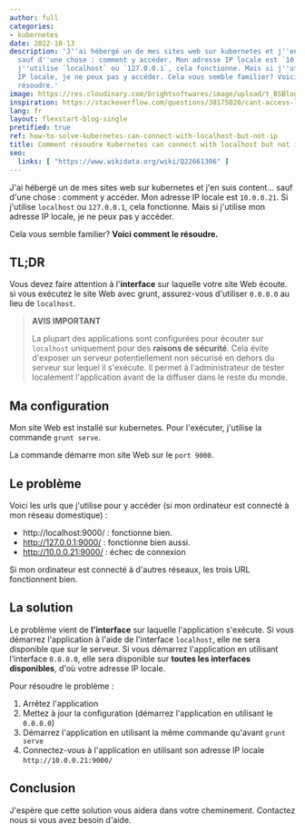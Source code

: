 ```yaml
---
author: full
categories:
- kubernetes
date: 2022-10-13
description: 'J''ai hébergé un de mes sites web sur kubernetes et j''en suis content...
  sauf d''une chose : comment y accéder. Mon adresse IP locale est `10.0.0.21`. Si
  j''utilise `localhost` ou `127.0.0.1`, cela fonctionne. Mais si j''utilise mon adresse
  IP locale, je ne peux pas y accéder. Cela vous semble familier? Voici comment le
  résoudre.'
image: https://res.cloudinary.com/brightsoftwares/image/upload/t_BSBlogImage/v1648310138/maria-teneva-2Wa88Py0h0A-unsplash_gwbtaf.jpg
inspiration: https://stackoverflow.com/questions/38175020/cant-access-localhost-via-ip-address
lang: fr
layout: flexstart-blog-single
pretified: true
ref: how-to-solve-kubernetes-can-connect-with-localhost-but-not-ip
title: Comment résoudre Kubernetes can connect with localhost but not ip?
seo:
  links: [ "https://www.wikidata.org/wiki/Q22661306" ]
---
```


J'ai hébergé un de mes sites web sur kubernetes et j'en suis content... sauf d'une chose : comment y accéder. Mon adresse IP locale est `10.0.0.21`. Si j'utilise `localhost` ou `127.0.0.1`, cela fonctionne. Mais si j'utilise mon adresse IP locale, je ne peux pas y accéder.

Cela vous semble familier? **Voici comment le résoudre.**

## TL;DR

Vous devez faire attention à l'**interface** sur laquelle votre site Web écoute.
si vous exécutez le site Web avec grunt, assurez-vous d'utiliser `0.0.0.0` au lieu de `localhost`.

> **AVIS IMPORTANT**
>
> La plupart des applications sont configurées pour écouter sur `localhost` uniquement pour des **raisons de sécurité**.
Cela évite d'exposer un serveur potentiellement non sécurisé en dehors du serveur sur lequel il s'exécute.
Il permet à l'administrateur de tester localement l'application avant de la diffuser dans le reste du monde.


## Ma configuration

Mon site Web est installé sur kubernetes.
Pour l'exécuter, j'utilise la commande `grunt serve`.

La commande démarre mon site Web sur le `port 9000`.


## Le problème

Voici les urls que j'utilise pour y accéder (si mon ordinateur est connecté à mon réseau domestique) :

- http://localhost:9000/ : fonctionne bien.
- http://127.0.0.1:9000/ : fonctionne bien aussi.
- http://10.0.0.21:9000/ : échec de connexion

Si mon ordinateur est connecté à d'autres réseaux, les trois URL fonctionnent bien.


## La solution

Le problème vient de **l'interface** sur laquelle l'application s'exécute.
Si vous démarrez l'application à l'aide de l'interface `localhost`, elle ne sera disponible que sur le serveur.
Si vous démarrez l'application en utilisant l'interface `0.0.0.0`, elle sera disponible sur **toutes les interfaces disponibles**, d'où votre adresse IP locale.

Pour résoudre le problème :

1. Arrêtez l'application
2. Mettez à jour la configuration (démarrez l'application en utilisant le `0.0.0.0`)
3. Démarrez l'application en utilisant la même commande qu'avant `grunt serve`
4. Connectez-vous à l'application en utilisant son adresse IP locale `http://10.0.0.21:9000/`


## Conclusion

J'espère que cette solution vous aidera dans votre cheminement. Contactez nous si vous avez besoin d'aide.